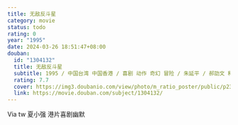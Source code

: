 ```yaml
---
title: 无敌反斗星
category: movie
status: todo
rating: 0
year: "1995"
date: 2024-03-26 18:51:47+08:00
douban:
  id: "1304132"
  title: 无敌反斗星
  subtitle: 1995 / 中国台湾 中国香港 / 喜剧 动作 奇幻 冒险 / 朱延平 / 郝劭文 释小龙
  rating: 7.7
  cover: https://img3.doubanio.com/view/photo/m_ratio_poster/public/p2352229477.jpg
  link: https://movie.douban.com/subject/1304132/
---
```


Via tw 夏小强 港片喜剧幽默 
